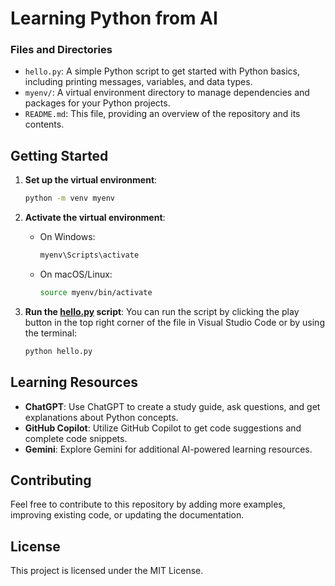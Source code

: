 # Learning Python from AI

### Files and Directories

- `hello.py`: A simple Python script to get started with Python basics, including printing messages, variables, and data types.
- `myenv/`: A virtual environment directory to manage dependencies and packages for your Python projects.
- `README.md`: This file, providing an overview of the repository and its contents.

## Getting Started

1. **Set up the virtual environment**:
    ```sh
    python -m venv myenv
    ```

2. **Activate the virtual environment**:
    - On Windows:
        ```sh
        myenv\Scripts\activate
        ```
    - On macOS/Linux:
        ```sh
        source myenv/bin/activate
        ```

3. **Run the [hello.py](http://_vscodecontentref_/#%7B%22uri%22%3A%7B%22%24mid%22%3A1%2C%22fsPath%22%3A%22%2FUsers%2Fjentruong%2FDesktop%2Fpython-learning%2Fhello.py%22%2C%22path%22%3A%22%2FUsers%2Fjentruong%2FDesktop%2Fpython-learning%2Fhello.py%22%2C%22scheme%22%3A%22file%22%7D%7D) script**:
    You can run the script by clicking the play button in the top right corner of the file in Visual Studio Code or by using the terminal:
    ```sh
    python hello.py
    ```

## Learning Resources

- **ChatGPT**: Use ChatGPT to create a study guide, ask questions, and get explanations about Python concepts.
- **GitHub Copilot**: Utilize GitHub Copilot to get code suggestions and complete code snippets.
- **Gemini**: Explore Gemini for additional AI-powered learning resources.

## Contributing

Feel free to contribute to this repository by adding more examples, improving existing code, or updating the documentation.

## License

This project is licensed under the MIT License.